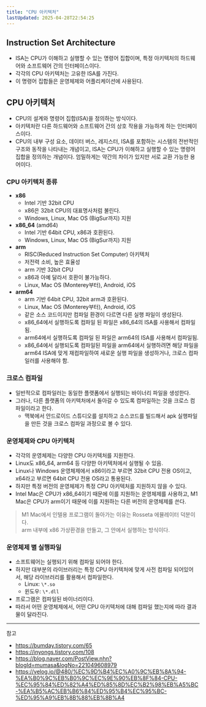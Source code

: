 ```yaml
---
title: "CPU 아키텍처"
lastUpdated: 2025-04-28T22:54:25
---
```


## Instruction Set Architecture

- ISA는 CPU가 이해하고 실행할 수 있는 명령어 집합이며, 특정 아키텍처의 하드웨어와 소프트웨어 간의 인터페이스이다.
- 각각의 CPU 아키텍처는 고유한 ISA를 가진다.
- 이 명령어 집합들은 운영체제와 어플리케이션에 사용된다.

## CPU 아키텍처

- CPU의 설계와 명령어 집합(ISA)을 정의하는 방식이다.
- 아키텍처란 다른 하드웨어와 소프트웨어 간의 상호 작용을 가능하게 하는 인터페이스이다.
- CPU의 내부 구성 요소, 데이터 버스, 레지스터, ISA를 포함하는 시스템의 전반적인 구조와 동작을 나타내는 개념이고, ISA는 CPU가 이해하고 실행할 수 있는 명령어 집합을 정의하는 개념이다. 엄밀하게는 약간의 차이가 있지만 서로 교환 가능한 용어이다.

### CPU 아키텍처 종류

- **x86**
  - Intel 기반 32bit CPU
  - x86은 32bit CPU의 대표명사처럼 불린다.
  - Windows, Linux, Mac OS (BigSur까지) 지원
- **x86_64** (amd64)
  - Intel 기반 64bit CPU, x86과 호환된다.
  - Windows, Linux, Mac OS (BigSur까지) 지원
- **arm**
  - RISC(Reduced Instruction Set Computer) 아키텍처
  - 저전력 소비, 높은 효율성
  - arm 기반 32bit CPU
  - x86과 아예 달라서 호환이 불가능하다.
  - Linux, Mac OS (Monterey부터), Android, iOS
- **arm64**
  - arm 기반 64bit CPU, 32bit arm과 호환된다.
  - Linux, Mac OS (Monterey부터), Android, iOS
  - 같은 소스 코드이지만 컴파일 환경이 다르면 다른 실행 파일이 생성된다.
  - x86_64에서 실행하도록 컴파일 된 파일은 x86_64의 ISA를 사용해서 컴파일됨.
  - arm64에서 실행하도록 컴파일 된 파일은 arm64의 ISA를 사용해서 컴파일됨.
  - x86_64에서 실행되도록 컴파일된 파일을 arm64에서 실행하려면 해당 파일을 arm64 ISA에 맞게 재컴파일하여 새로운 실행 파일을 생성하거나, 크로스 컴파일러를 사용해야 함.

### 크로스 컴파일

- 일반적으로 컴파일러는 동일한 플랫폼에서 실행되는 바이너리 파일을 생성한다.
- 그러나, 다른 플랫폼의 아키텍처에서 돌아갈 수 있도록 컴파일하는 것을 크로스 컴파일이라고 한다.
  - 맥북에서 안드로이드 스튜디오를 설치하고 소스코드를 빌드해서 apk 실행파일을 만든 것을 크로스 컴파일 과정으로 볼 수 있다.
    
### 운영체제와 CPU 아키텍처

- 각각의 운영체제는 다양한 CPU 아키텍처를 지원한다.
- Linux도 x86_64, arm64 등 다양한 아키텍처에서 실행될 수 있음.
- Linux나 Windows 운영체제에서 x86이라고 부르면 32bit CPU 전용 OS이고, x64라고 부르면 64bit CPU 전용 OS라고 통용된다.
- 하지만 특정 버전의 운영체제가 특정 CPU 아키텍처를 지원하지 않을 수 있다.
- Intel Mac은 CPU가 x86_64이기 때문에 이를 지원하는 운영체제를 사용하고, M1 Mac은 CPU가 arm이기 때문에 이를 지원하는 다른 버전의 운영체제를 쓴다.

> M1 Mac에서 인텔용 프로그램이 돌아가는 이유는 Rosseta 에뮬레이터 덕분이다.<br/>
> arm 내부에 x86 가상환경을 만들고, 그 안에서 실행하는 방식이다.

### 운영체제 별 실행파일

- 소프트웨어는 실행되기 위해 컴파일 되어야 한다.
- 하지만 대부분의 라이브러리는 특정 CPU 아키텍처에 맞게 사전 컴파일 되어있어서, 해당 라이브러리를 활용해서 컴파일한다.
  - Linux: `\*.so`
  - 윈도우: `\*.dll`
- 프로그램은 컴파일된 바이너리이다.
- 따라서 어떤 운영체제에서, 어떤 CPU 아키텍처에 대해 컴파일 했는지에 따라 결과물이 달라진다.

---
참고
- https://bumday.tistory.com/65
- https://inyongs.tistory.com/108
- https://blog.naver.com/PostView.nhn?blogId=mumasa&logNo=221049608979
- https://velog.io/@480/%EC%9D%B4%EC%A0%9C%EB%8A%94-%EA%B0%9C%EB%B0%9C%EC%9E%90%EB%8F%84-CPU-%EC%95%84%ED%82%A4%ED%85%8D%EC%B2%98%EB%A5%BC-%EA%B5%AC%EB%B6%84%ED%95%B4%EC%95%BC-%ED%95%A9%EB%8B%88%EB%8B%A4

